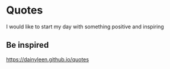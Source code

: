 # Quotes
I would like to start my day with something positive and inspiring

## Be inspired
 https://dainyleen.github.io/quotes

